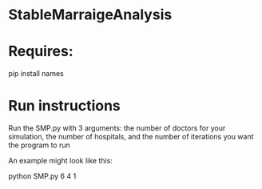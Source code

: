 # StableMarraigeAnalysis

# Requires:
pip install names

# Run instructions
Run the SMP.py with 3 arguments:
  the number of doctors for your simulation,
  the number of hospitals,
  and the number of iterations you want the program to run

An example might look like this:

python SMP.py 6 4 1
